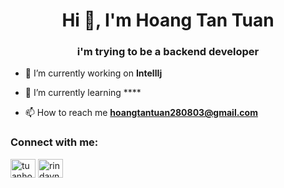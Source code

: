 <h1 align="center">Hi 👋, I'm Hoang Tan Tuan</h1>
<h3 align="center">i'm trying to be a backend developer</h3>

- 🔭 I’m currently working on **IntellIj**

- 🌱 I’m currently learning ****

- 📫 How to reach me **hoangtantuan280803@gmail.com**

<h3 align="left">Connect with me:</h3>
<p align="left">
<a href="https://linkedin.com/in/tuanhoang03" target="blank"><img align="center" src="https://raw.githubusercontent.com/rahuldkjain/github-profile-readme-generator/master/src/images/icons/Social/linked-in-alt.svg" alt="tuanhoang03" height="30" width="40" /></a>
<a href="https://fb.com/rindayne.2808" target="blank"><img align="center" src="https://raw.githubusercontent.com/rahuldkjain/github-profile-readme-generator/master/src/images/icons/Social/facebook.svg" alt="rindayne.2808" height="30" width="40" /></a>
</p>


